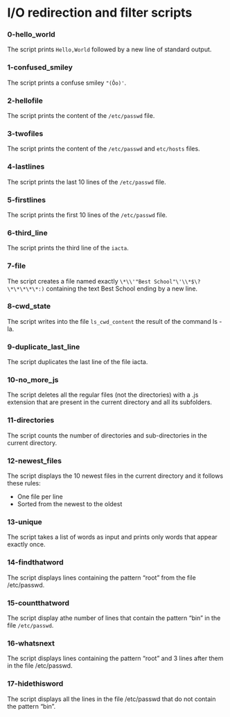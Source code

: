 # I/O redirection and filter scripts
### 0-hello_world
The script prints `Hello,World` followed by a new line of standard output. 
### 1-confused_smiley
The script prints a confuse smiley `"(Ôo)'`.
### 2-hellofile
The script prints the content of the `/etc/passwd` file.
### 3-twofiles
The script prints the content of the `/etc/passwd` and `etc/hosts` files.
### 4-lastlines
The script prints the last 10 lines of the `/etc/passwd` file.
### 5-firstlines
The script prints the first 10 lines of the `/etc/passwd` file.
### 6-third_line
The script prints the third line of the `iacta`.
### 7-file
The script creates a file named exactly `\*\\'"Best School"\'\\*$\?\*\*\*\*\*:)` containing the text Best School ending by a new line. 
### 8-cwd_state
The script writes into the file `ls_cwd_content` the result of the command ls -la.
### 9-duplicate_last_line
The script duplicates the last line of the file iacta.
### 10-no_more_js
The script deletes all the regular files (not the directories) with a .js extension that are present in the current directory and all its subfolders.
### 11-directories
The script counts the number of directories and sub-directories in the current directory.
### 12-newest_files
The script displays the 10 newest files in the current directory and it follows these rules:
- One file per line
- Sorted from the newest to the oldest
### 13-unique
The script takes a list of words as input and prints only words that appear exactly once.
### 14-findthatword
The script displays lines containing the pattern “root” from the file /etc/passwd.
### 15-countthatword
The script display athe number of lines that contain the pattern “bin” in the file `/etc/passwd`.
### 16-whatsnext
The script displays lines containing the pattern “root” and 3 lines after them in the file /etc/passwd.
### 17-hidethisword
The script displays all the lines in the file /etc/passwd that do not contain the pattern “bin”.
